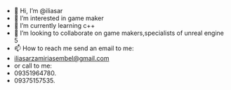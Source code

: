 - 👋 Hi, I’m @iliasar
- 👀 I’m interested in game maker
- 🌱 I’m currently learning c++
- 💞️ I’m looking to collaborate on game makers,specialists of unreal engine 5
- 📫 How to reach me send an email to me:
- iliasarzamiriasembel@gmail.com
- or call to me:
- 09351964780.
- 09375157535.

<!---
iliasar/iliasar is a ✨ special ✨ repository because its `README.md` (this file) appears on your GitHub profile.
You can click the Preview link to take a look at your changes.
--->
